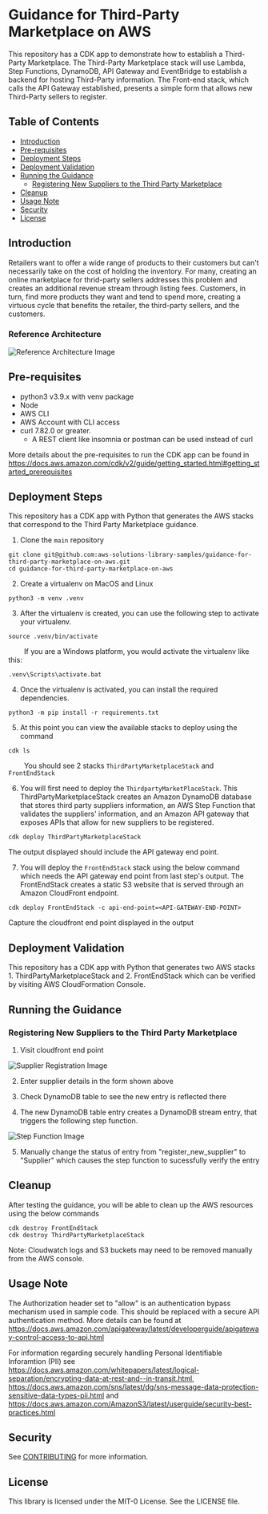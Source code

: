 # Guidance for Third-Party Marketplace on AWS

This repository has a CDK app to demonstrate how to establish a Third-Party Marketplace. The Third-Party Marketplace stack will use Lambda, Step Functions, DynamoDB, API Gateway and EventBridge to establish a backend for hosting Third-Party information. The Front-end stack, which calls the API Gateway established, presents a simple form that allows new Third-Party sellers to register. 


## Table of Contents
- [Introduction](#introduction)
- [Pre-requisites](#pre-requisites)
- [Deployment Steps](#deployment-steps)
- [Deployment Validation](#deployment-validation)
- [Running the Guidance](#running-the-guidance)
  - [Registering New Suppliers to the Third Party Marketplace](#registering-new-suppliers-to-the-third-party-marketplace)
- [Cleanup](#cleanup)
- [Usage Note](#usage-note)
- [Security](#security)
- [License](#license)


## Introduction

Retailers want to offer a wide range of products to their customers but can't necessarily take on the cost of holding the inventory. For many, creating an online marketplace for thrid-party sellers addresses this problem and creates an additional revenue stream through listing fees. Customers, in turn, find more products they want and tend to spend more, creating a virtuous cycle that benefits the retailer, the third-party sellers, and the customers. 

### Reference Architecture

![Reference Architecture Image](/assets/images/third-party-marketplace-RA.png)

## Pre-requisites

- python3 v3.9.x with venv package
- Node
- AWS CLI
- AWS Account with CLI access
- curl 7.82.0 or greater.
  - A REST client like insomnia or postman can be used instead of curl

More details about the pre-requisites to run the CDK app can be found in https://docs.aws.amazon.com/cdk/v2/guide/getting_started.html#getting_started_prerequisites

## Deployment Steps

This repository has a CDK app with Python that generates the AWS stacks that correspond to the Third Party Marketplace guidance. 

1. Clone the `main` repository
```
git clone git@github.com:aws-solutions-library-samples/guidance-for-third-party-marketplace-on-aws.git
cd guidance-for-third-party-marketplace-on-aws
```
2. Create a virtualenv on MacOS and Linux
```
python3 -m venv .venv
```

3. After the virtualenv is created, you can use the following step to activate your virtualenv.
```
source .venv/bin/activate
```
&nbsp;&nbsp;&nbsp;&nbsp;&nbsp;&nbsp;&nbsp;&nbsp;If you are a Windows platform, you would activate the virtualenv like this:
```
.venv\Scripts\activate.bat
```
4. Once the virtualenv is activated, you can install the required dependencies.
```
python3 -m pip install -r requirements.txt
```
5. At this point you can view the available stacks to deploy using the command

```
cdk ls
```
&nbsp;&nbsp;&nbsp;&nbsp;&nbsp;&nbsp;&nbsp;&nbsp;You should see 2 stacks `ThirdPartyMarketplaceStack` and `FrontEndStack` 

6. You will first need to deploy the `ThirdpartyMarketPlaceStack`. This ThirdPartyMarketplaceStack creates an Amazon DynamoDB database that stores third party suppliers information, an AWS Step Function that validates the suppliers' information, and an Amazon API gateway that exposes APIs that allow for new suppliers to be registered. 

```
cdk deploy ThirdPartyMarketplaceStack
```
The output displayed should include the API gateway end point. 

7. You will deploy the `FrontEndStack` stack using the below command which needs the API gateway end point from last step's output. The FrontEndStack creates a static S3 website that is served through an Amazon CloudFront endpoint.   

```
cdk deploy FrontEndStack -c api-end-point=<API-GATEWAY-END-POINT>
```

Capture the cloudfront end point displayed in the output

## Deployment Validation

This repository has a CDK app with Python that generates two AWS stacks 1. ThirdPartyMarketplaceStack and 2. FrontEndStack which can be verified by visiting AWS CloudFormation Console. 

## Running the Guidance

### Registering New Suppliers to the Third Party Marketplace

1. Visit cloudfront end point

![Supplier Registration Image](/assets/images/supplierregistration_website.png)

2. Enter supplier details in the form shown above

3. Check DynamoDB table to see the new entry is reflected there

4. The new DynamoDB table entry creates a DynamoDB stream entry, that triggers the following step function.

![Step Function Image](/assets/images/stepfunctions_graph.svg)

5. Manually change the status of entry from "register_new_supplier" to "Supplier" which causes the step function to sucessfully verify the entry


## Cleanup
After testing the guidance, you will be able to clean up the AWS resources using the below commands
```
cdk destroy FrontEndStack
cdk destroy ThirdPartyMarketplaceStack
```

Note: Cloudwatch logs and S3 buckets may need to be removed manually from the AWS console. 

## Usage Note

The Authorization header set to "allow" is an authentication bypass mechanism used in sample code. This should be replaced with a secure API authentication method. More details can be found at https://docs.aws.amazon.com/apigateway/latest/developerguide/apigateway-control-access-to-api.html

For information regarding securely handling Personal Identifiable Inforamtion (PII) see https://docs.aws.amazon.com/whitepapers/latest/logical-separation/encrypting-data-at-rest-and--in-transit.html, https://docs.aws.amazon.com/sns/latest/dg/sns-message-data-protection-sensitive-data-types-pii.html and https://docs.aws.amazon.com/AmazonS3/latest/userguide/security-best-practices.html

## Security

See [CONTRIBUTING](CONTRIBUTING.md#security-issue-notifications) for more information.

## License

This library is licensed under the MIT-0 License. See the LICENSE file.